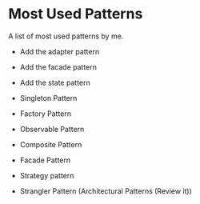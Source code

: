 # Most Used Patterns

A list of most used patterns by me.


- Add the adapter pattern

- Add the facade pattern

- Add the state pattern

- Singleton Pattern

- Factory Pattern

- Observable Pattern

- Composite Pattern

- Facade Pattern

- Strategy pattern

- Strangler Pattern (Architectural Patterns (Review it))